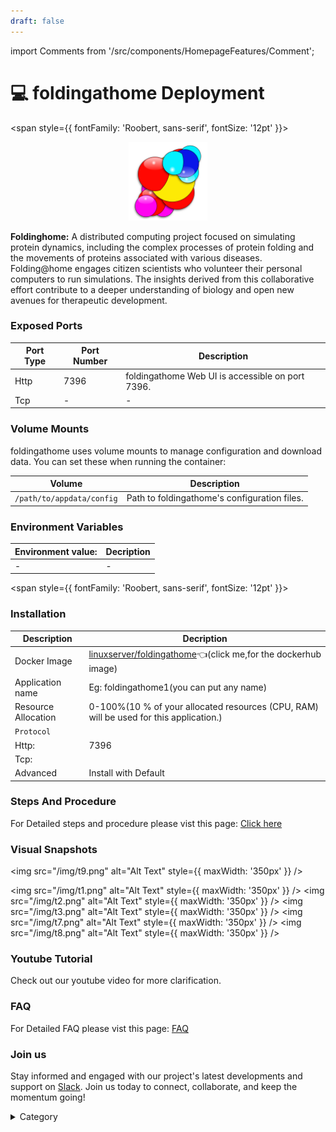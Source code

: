 ```yaml
---
draft: false
---
```

import Comments from '/src/components/HomepageFeatures/Comment';





# 💻 foldingathome Deployment
<span style={{ fontFamily: 'Roobert, sans-serif', fontSize: '12pt' }}>

<p align="center">
  <img src="/img/kh.png" alt="Alt Text" width="25%"/>
</p> 


**Foldinghome:**
A distributed computing project focused on simulating protein dynamics, including the complex processes of protein folding and the movements of proteins associated with various diseases. Folding@home engages citizen scientists who volunteer their personal computers to run simulations. The insights derived from this collaborative effort contribute to a deeper understanding of biology and open new avenues for therapeutic development.





### Exposed Ports

| Port Type | Port Number | Description                               |
| --------- | ----------- | ----------------------------------------- |
| Http      | 7396       | foldingathome Web UI is accessible on port 7396. |
| Tcp       | -           | -             |

### Volume Mounts

foldingathome uses volume mounts to manage configuration and download data. You can set these when running the container:

| Volume                       | Description                                  |
| ---------------------------- | -------------------------------------------- |
| `/path/to/appdata/config`    | Path to foldingathome's configuration files.  |



### Environment Variables


|   **Environment value:**          | Decription                                                                                                               | 
| --------------------- | ------                                                                                                                   | 
|-       |  -                              |

</span>


<span style={{ fontFamily: 'Roobert, sans-serif', fontSize: '12pt' }}>

### Installation


|  Description          | Decription                                                                                                               | 
| --------------------- | ------                                                                                                                   | 
| Docker Image          |   [linuxserver/foldingathome](https://hub.docker.com/r/linuxserver/foldingathome)👈(click me,for the dockerhub image)                           |
| Application name      |  Eg: foldingathome1(you can put any name)                                                                                        | 
| Resource Allocation   |  0-100%(10 % of your allocated resources (CPU, RAM) will be used for this application.)                                  | 
| `Protocol`            |                                                                                                                          | 
|  Http:                |     7396                                                                                                                    |
|  Tcp:                 |                                                                                                                        | 
|    Advanced           |    Install with Default                                                                                                  |




### Steps And Procedure

For Detailed steps and procedure please vist this page: [Click here](https://techscaleinfinite.github.io/introduction/cloud-float/Steps%20and%20procedure)



### Visual Snapshots



<img src="/img/t9.png" alt="Alt Text" style={{ maxWidth: '350px' }} />

<img src="/img/t1.png" alt="Alt Text" style={{ maxWidth: '350px' }} /> <img src="/img/t2.png" alt="Alt Text" style={{ maxWidth: '350px' }} /> <img src="/img/t3.png" alt="Alt Text" style={{ maxWidth: '350px' }} /> <img src="/img/t7.png" alt="Alt Text" style={{ maxWidth: '350px' }} /> <img src="/img/t8.png" alt="Alt Text" style={{ maxWidth: '350px' }} />














### Youtube Tutorial&#x20;

Check out our youtube video for more clarification.



### FAQ

For Detailed FAQ please vist this page: [FAQ](https://techscaleinfinite.github.io/FAQ)

### Join us

Stay informed and engaged with our project's latest developments and support on [Slack](https://app.slack.com/client/T04QS32JX6E/C04QKEWE146). Join us today to connect, collaborate, and keep the momentum going!&#x20;

<details>

<summary>Category</summary>

Kubernetes, cloud computing, DevOps, cloud services, hosting platform, container orchestration, cloud infrastructure, cloud deployment, cloud management, cloud technology, cloud solutions, foldingathome

</details>

</span>


<Comments />